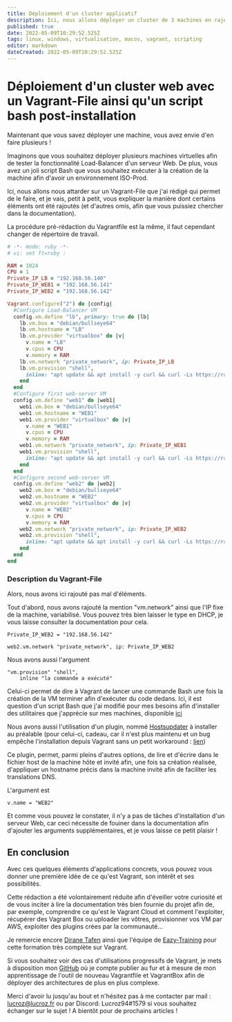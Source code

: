 ```yaml
---
title: Déploiement d'un cluster applicatif
description: Ici, nous allons déployer un cluster de 3 machines en rajoutant de la complexité avec la gestion du network, l'intégration de plugins et l'ajout de commande Bash post-installation
published: true
date: 2022-05-09T10:29:52.525Z
tags: linux, windows, virtualisation, macos, vagrant, scripting
editor: markdown
dateCreated: 2022-05-09T10:29:52.525Z
---
```


# Déploiement d'un cluster web avec un Vagrant-File ainsi qu'un script bash post-installation

Maintenant que vous savez déployer une machine, vous avez envie d'en faire plusieurs !

Imaginons que vous souhaitez déployer plusieurs machines virtuelles afin de tester la fonctionnalité Load-Balancer d'un serveur Web.
De plus, vous avez un joli script Bash que vous souhaitez exécuter à la création de la machine afin d'avoir un environnement ISO-Prod.

Ici, nous allons nous attarder sur un Vagrant-File que j'ai rédigé qui permet de le faire, et je vais, petit à petit, vous expliquer la manière dont certains éléments ont été rajoutés (et d'autres omis, afin que vous puissiez chercher dans la documentation).

La procédure pré-rédaction du Vagrantfile est la même, il faut cependant changer de répertoire de travail.

```ruby
# -*- mode: ruby -*-
# vi: set ft=ruby :

RAM = 1024
CPU = 1
Private_IP_LB = "192.168.56.140"
Private_IP_WEB1 = "192.168.56.141"
Private_IP_WEB2 = "192.168.56.142"

Vagrant.configure("2") do |config|
  #Configure Load-Balancer VM
  config.vm.define "lb", primary: true do |lb|
    lb.vm.box = "debian/bullseye64"
    lb.vm.hostname = "LB"
    lb.vm.provider "virtualbox" do |v|
      v.name = "LB"
      v.cpus = CPU
      v.memory = RAM
    lb.vm.network "private_network", ip: Private_IP_LB
    lb.vm.provision "shell",
      inline: "apt update && apt install -y curl && curl -Ls https://raw.githubusercontent.com/Lucroz94/terminal/main/server_utils.sh | bash -s -- --verbose --motd --all-users"
    end
  end
  #Configure first web-server VM
  config.vm.define "web1" do |web1|
    web1.vm.box = "debian/bullseye64"
    web1.vm.hostname = "WEB1"
    web1.vm.provider "virtualbox" do |v|
      v.name = "WEB1"
      v.cpus = CPU
      v.memory = RAM
    web1.vm.network "private_network", ip: Private_IP_WEB1
    web1.vm.provision "shell",
      inline: "apt update && apt install -y curl && curl -Ls https://raw.githubusercontent.com/Lucroz94/terminal/main/server_utils.sh | bash -s -- --verbose --motd --all-users"
    end
  end
  #Configure second web-server VM
  config.vm.define "web2" do |web2|
    web2.vm.box = "debian/bullseye64"
    web2.vm.hostname = "WEB2"
    web2.vm.provider "virtualbox" do |v|
      v.name = "WEB2"
      v.cpus = CPU
      v.memory = RAM
    web2.vm.network "private_network", ip: Private_IP_WEB2
    web2.vm.provision "shell",
      inline: "apt update && apt install -y curl && curl -Ls https://raw.githubusercontent.com/Lucroz94/terminal/main/server_utils.sh | bash -s -- --verbose --motd --all-users"
    end
  end
end
```
### Description du Vagrant-File

Alors, nous avons ici rajouté pas mal d'éléments.

Tout d'abord, nous avons rajouté la mention "vm.network" ainsi que l'IP fixe de la machine, variabilisé.
Vous pouvez très bien laisser le type en DHCP, je vous laisse consulter la documentation pour cela.

```shell
Private_IP_WEB2 = "192.168.56.142"

web2.vm.network "private_network", ip: Private_IP_WEB2
```

Nous avons aussi l'argument 

```shell
"vm.provision" "shell",
	inline "la commande a exécuté"
```
  
Celui-ci permet de dire à Vagrant de lancer une commande Bash une fois la création de la VM terminer afin d'exécuter du code dedans.
Ici, il est question d'un script Bash que j'ai modifié pour mes besoins afin d'installer des utilitaires que j'apprécie sur mes machines, disponible [ici](https://github.com/Lucroz94/terminal/blob/main/server_utils.sh)

Nous avons aussi l'utilisation d'un plugin, nommé [Hostsupdater](https://github.com/agiledivider/vagrant-hostsupdater) à installer au préalable (pour celui-ci, cadeau, car il n'est plus maintenu et un bug empêche l'installation depuis Vagrant sans un petit workaround : [lien](https://github.com/hashicorp/vagrant/issues/8785))

Ce plugin, permet, parmi pleins d'autres options, de lire et d'écrire dans le fichier host de la machine hôte et invité afin, une fois sa création réalisée, d'appliquer un hostname précis dans la machine invité afin de faciliter les translations DNS.

L'argument est
```shell
v.name = "WEB2" 
```

Et comme vous pouvez le constater, il n'y a pas de tâches d'installation d'un serveur Web, car ceci nécessite de fouiner dans la documentation afin d'ajouter les arguments supplémentaires, et je vous laisse ce petit plaisir !


## En conclusion

Avec ces quelques éléments d'applications concrets, vous pouvez vous donner une première idée de ce qu'est Vagrant, son intérêt et ses possibilités.

Cette rédaction a été volontairement réduite afin d'éveiller votre curiosité et de vous inciter à lire la documentation très bien fournie du projet afin de, par exemple, comprendre ce qu'est le Vagrant Cloud et comment l'exploiter, récupérer des Vagrant Box ou uploader les vôtres, provisionner vos VM par AWS, exploiter des plugins crées par la communauté...

Je remercie encore [Dirane Tafen](https://www.linkedin.com/in/dirane-willy-tafen-254913b5/) ainsi que l'équipe de [Eazy-Training](https://eazytraining.fr/cours/vagrant-pour-devops-creez-rapidement-et-facilement-vos-environnements-de-travail/) pour cette formation très complète sur Vagrant.

Si vous souhaitez voir des cas d'utilisations progressifs de Vagrant, je mets à disposition mon [GitHub](https://github.com/Lucroz94/formations-eazytraining-cursus-devops) où je compte publier au fur et à mesure de mon apprentissage de l'outil de nouveau Vagrantfile et VagrantBox afin de déployer des architectures de plus en plus complexe.

Merci d'avoir lu jusqu'au bout et n'hésitez pas à me contacter par mail : lucroz@lucroz.fr ou par Discord: Lucroz94#1579 si vous souhaitez échanger sur le sujet ! A bientôt pour de prochains articles !